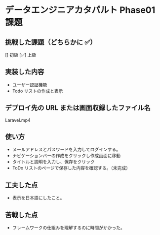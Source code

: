 # データエンジニアカタパルト Phase01 課題

## 挑戦した課題（どちらかに ✅）

[] 初級
[✅] 上級

## 実装した内容

-   ユーザー認証機能
-   Todo リストの作成と表示

## デプロイ先の URL または画面収録したファイル名

Laravel.mp4

## 使い方

-   メールアドレスとパスワードを入力してログインする。
-   ナビゲーションバーの作成をクリックし作成画面に移動
-   タイトルと説明を入力し、保存をクリック
-   ToDo リストのページで保存した内容を確認する。（未完成）

## 工夫した点

-   表示を日本語にしたこと。

## 苦戦した点

-   フレームワークの仕組みを理解するのに時間がかかった。
